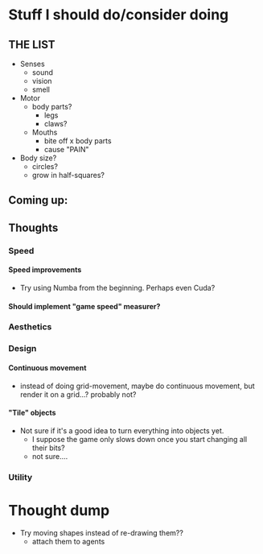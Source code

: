 
# Stuff I should do/consider doing

## THE LIST
- Senses
    - sound
    - vision
    - smell
- Motor
    - body parts?
        - legs
        - claws?
    - Mouths
        - bite off x body parts
        - cause "PAIN" 
- Body size?
    - circles?
    - grow in half-squares?

## Coming up:

## Thoughts
### Speed
#### Speed improvements
- Try using Numba from the beginning. Perhaps even Cuda?
#### Should implement "game speed" measurer?

### Aesthetics


### Design
#### Continuous movement
- instead of doing grid-movement, maybe do continuous movement, but render it on a grid...? probably not?

#### "Tile" objects
- Not sure if it's a good idea to turn everything into objects yet.
    - I suppose the game only slows down once you start changing all their bits?
    - not sure....


### Utility


# Thought dump
- Try moving shapes instead of re-drawing them??
    - attach them to agents
